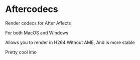 # Aftercodecs
Render codecs for After Affects

For both MacOS and Windows

Allows you to render in H264 Without AME, And is more stable

Pretty cool imo
